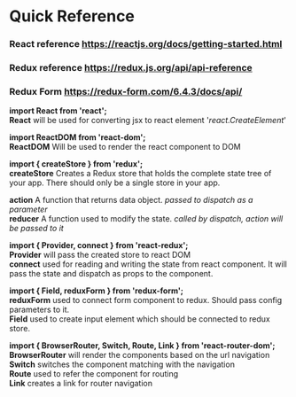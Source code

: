 # Quick Reference

### React reference https://reactjs.org/docs/getting-started.html
### Redux reference https://redux.js.org/api/api-reference
### Redux Form https://redux-form.com/6.4.3/docs/api/

**import React from 'react';**    
    **React** will be used for converting jsx to react element '*react.CreateElement*'  
  
**import ReactDOM from 'react-dom';**    
    **ReactDOM** Will be used to render the react component to DOM  

**import { createStore } from 'redux';**   
    **createStore** Creates a Redux store that holds the complete state tree of your app. There should only be a single store in your app.  
  
**action** A function that returns data object. *passed to dispatch as a parameter*  
**reducer** A function used to modify the state. *called by dispatch, action will be passed to it*   
  
**import { Provider, connect } from 'react-redux';**    
    **Provider** will pass the created store to react DOM  
    **connect** used for reading and writing the state from react component. It will pass the state and dispatch as props to the component.  
  
**import { Field, reduxForm } from 'redux-form';**    
    **reduxForm** used to connect form component to redux. Should pass config parameters to it.  
    **Field** used to create input element which should be connected to redux store.  
  
**import { BrowserRouter, Switch, Route, Link } from 'react-router-dom';**    
    **BrowserRouter** will render the components based on the url navigation  
    **Switch** switches the component matching with the navigation  
    **Route** used to refer the component for routing  
    **Link** creates a link for router navigation  
